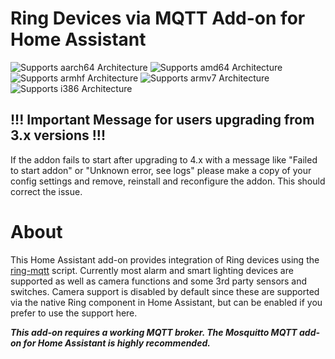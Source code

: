 # Ring Devices via MQTT Add-on for Home Assistant
![Supports aarch64 Architecture][aarch64-shield] ![Supports amd64 Architecture][amd64-shield] ![Supports armhf Architecture][armhf-shield] ![Supports armv7 Architecture][armv7-shield] ![Supports i386 Architecture][i386-shield]
## !!! Important Message for users upgrading from 3.x versions !!!
If the addon fails to start after upgrading to 4.x with a message like "Failed to start addon" or "Unknown error, see logs" please make a copy of your config settings and remove, reinstall and reconfigure the addon.  This should correct the issue.

# About
This Home Assistant add-on provides integration of Ring devices using the [ring-mqtt](https://github.com/tsightler/ring-mqtt) script.  Currently most alarm and smart lighting devices are supported as well as camera functions and some 3rd party sensors and switches.  Camera support is disabled by default since these are supported via the native Ring component in Home Assistant, but can be enabled if you prefer to use the support here.

***This add-on requires a working MQTT broker.  The Mosquitto MQTT add-on for Home Assistant is highly recommended.***

[aarch64-shield]: https://img.shields.io/badge/aarch64-yes-green.svg
[amd64-shield]: https://img.shields.io/badge/amd64-yes-green.svg
[armhf-shield]: https://img.shields.io/badge/armhf-yes-green.svg
[armv7-shield]: https://img.shields.io/badge/armv7-yes-green.svg
[i386-shield]: https://img.shields.io/badge/i386-yes-green.svg

